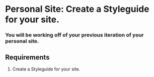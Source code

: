 # Personal Site: Create a Styleguide for your site.

### You will be working off of your previous iteration of your personal site.

## Requirements
1. Create a Styleguide for your site.


